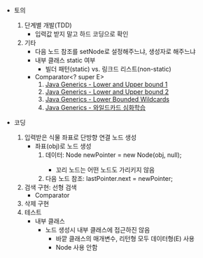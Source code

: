 * 토의
	1. 단계별 개발(TDD)
		* 입력값 받지 말고 하드 코딩으로 확인
	2. 기타
		* 다음 노드 참조를 setNode로 설정해주느냐, 생성자로 해주느냐
		* 내부 클래스 static 여부
			* 빌더 패턴(static) vs. 링크드 리스트(non-static)
		* Comparator<? super E>
			1. [Java Generics - Lower and Upper bound 1](http://egloos.zum.com/ryukato/v/1182733)
			2. [Java Generics - Lower and Upper bound 2](https://tudip.com/blog-post/java-generics-lower-upper-bound/)
			3. [Java Generics - Lower Bounded Wildcards](https://www.tutorialspoint.com/java_generics/java_generics_lower_bounded.htm)
			4. [Java Generics - 와일드카드 심화학습](http://egloos.zum.com/iilii/v/4342731)
 
* 코딩
	1. 입력받은 식물 좌표로 단방향 연결 노드 생성
		* 좌표(obj)로 노드 생성
			1. 데이터: Node<E> newPointer = new Node(obj, null);
				* 꼬리 노드는 어떤 노드도 가리키지 않음
			2. 다음 노드 참조: lastPointer.next = newPointer;
	2. 검색 구현: 선형 검색
		* Comparator
	3. 삭제 구현
	4. 테스트
		* 내부 클래스
			* 노드 생성시 내부 클래스에 접근하진 않음
				* 바깥 클래스의 매개변수, 리턴형 모두 데이터형(E) 사용
				* Node<E> 사용 안함